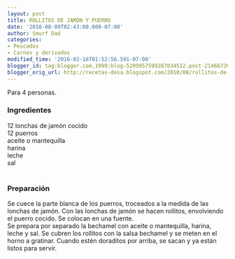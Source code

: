 ```yaml
---
layout: post
title: ROLLITOS DE JAMÓN Y PUERRO
date: '2010-08-09T02:43:00.000-07:00'
author: Smurf Dad
categories:
- Pescados
- Carnes y derivados
modified_time: '2016-03-16T01:52:56.591-07:00'
blogger_id: tag:blogger.com,1999:blog-5299957599287034512.post-2146672660491260684
blogger_orig_url: http://recetas-desa.blogspot.com/2010/08/rollitos-de-jamon-y-puerro.html
---
```


Para 4 personas.<br /><h3>Ingredientes</h3>12 lonchas de jamón cocido<br />12 puerros<br />aceite o mantequilla<br />harina<br />leche<br />sal<br /><br /><h3>Preparación</h3>Se cuece la parte blanca de los puerros, troceados a la medida de las lonchas de jamón. Con las lonchas de jamón se hacen rollitos, envolviendo el puerro cocido. Se colocan en una fuente.<br />Se prepara por separado la bechamel con aceite o mantequilla, harina, leche y sal. Se cubren los rollitos con la salsa bechamel y se meten en el horno a gratinar. Cuando estén doraditos por arriba, se sacan y ya están listos para servir.